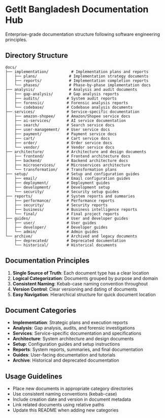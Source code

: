 # GetIt Bangladesh Documentation Hub

Enterprise-grade documentation structure following software engineering principles.

## Directory Structure

```
docs/
├── implementation/          # Implementation plans and reports
│   ├── plans/              # Implementation strategy documents
│   ├── reports/            # Implementation completion reports
│   └── phases/             # Phase-by-phase implementation docs
├── analysis/               # Analysis and audit documents
│   ├── gap-analysis/       # Gap analysis reports
│   ├── audits/            # System audit reports
│   ├── forensic/          # Forensic analysis reports
│   └── codebase/          # Codebase analysis documents
├── services/              # Service-specific documentation
│   ├── amazon-shopee/     # Amazon/Shopee service docs
│   ├── ai-services/       # AI service documentation
│   ├── search/            # Search service docs
│   ├── user-management/   # User service docs
│   ├── payment/           # Payment service docs
│   ├── cart/              # Cart service docs
│   ├── order/             # Order service docs
│   └── vendor/            # Vendor service docs
├── architecture/          # Architecture and design documents
│   ├── frontend/          # Frontend architecture docs
│   ├── backend/           # Backend architecture docs
│   ├── microservices/     # Microservices architecture
│   └── transformation/    # Transformation plans
├── setup/                 # Setup and configuration guides
│   ├── email/             # Email configuration guides
│   ├── deployment/        # Deployment guides
│   ├── development/       # Development setup
│   └── security/          # Security setup guides
├── reports/               # System reports and summaries
│   ├── performance/       # Performance reports
│   ├── security/          # Security reports
│   ├── business/          # Business intelligence reports
│   └── final/             # Final project reports
├── guides/                # User and developer guides
│   ├── user/              # User guides
│   ├── developer/         # Developer guides
│   └── admin/             # Admin guides
└── archive/               # Archived and legacy documents
    ├── deprecated/        # Deprecated documentation
    └── historical/        # Historical documents
```

## Documentation Principles

1. **Single Source of Truth**: Each document type has a clear location
2. **Logical Categorization**: Documents grouped by purpose and domain
3. **Consistent Naming**: Kebab-case naming convention throughout
4. **Version Control**: Clear versioning and dating of documents
5. **Easy Navigation**: Hierarchical structure for quick document location

## Document Categories

- **Implementation**: Strategic plans and execution reports
- **Analysis**: Gap analysis, audits, and forensic investigations
- **Services**: Service-specific documentation and specifications
- **Architecture**: System architecture and design documents
- **Setup**: Configuration guides and setup instructions
- **Reports**: System reports, summaries, and final documentation
- **Guides**: User-facing documentation and tutorials
- **Archive**: Historical and deprecated documentation

## Usage Guidelines

- Place new documents in appropriate category directories
- Use consistent naming conventions (kebab-case)
- Include creation date and version in document metadata
- Link related documents using relative paths
- Update this README when adding new categories